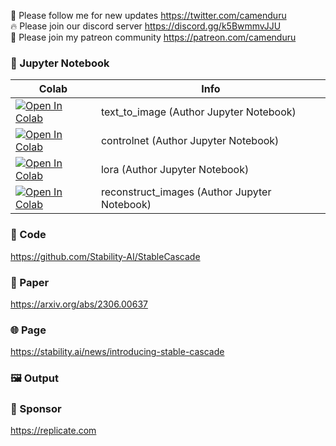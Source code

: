 🐣 Please follow me for new updates https://twitter.com/camenduru <br />
🔥 Please join our discord server https://discord.gg/k5BwmmvJJU <br />
🥳 Please join my patreon community https://patreon.com/camenduru <br />

### 🍊 Jupyter Notebook

| Colab | Info
| --- | --- |
[![Open In Colab](https://colab.research.google.com/assets/colab-badge.svg)](https://colab.research.google.com/github/Stability-AI/StableCascade/blob/master/inference/text_to_image.ipynb) | text_to_image (Author Jupyter Notebook)
[![Open In Colab](https://colab.research.google.com/assets/colab-badge.svg)](https://colab.research.google.com/github/Stability-AI/StableCascade/blob/master/inference/controlnet.ipynb) | controlnet (Author Jupyter Notebook)
[![Open In Colab](https://colab.research.google.com/assets/colab-badge.svg)](https://colab.research.google.com/github/Stability-AI/StableCascade/blob/master/inference/lora.ipynb) | lora (Author Jupyter Notebook)
[![Open In Colab](https://colab.research.google.com/assets/colab-badge.svg)](https://colab.research.google.com/github/Stability-AI/StableCascade/blob/master/inference/reconstruct_images.ipynb) | reconstruct_images (Author Jupyter Notebook)

### 🧬 Code
https://github.com/Stability-AI/StableCascade

### 📄 Paper
https://arxiv.org/abs/2306.00637

### 🌐 Page
https://stability.ai/news/introducing-stable-cascade

### 🖼 Output


### 🏢 Sponsor
https://replicate.com

